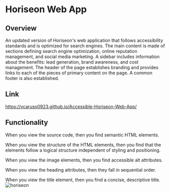 # Horiseon Web App

## Overview
An updated version of Horiseon's web application that follows accessibility standards and is optimized for search engines. The main content is made of sections defining search engine optimization, online reputation management, and social media marketing. A sidebar includes information about the benefits: lead generation, brand awareness, and cost management. The header of the page establishes branding and provides links to each of the pieces of primary content on the page. A common footer is also established. 

## Link
https://vcaruso0923.github.io/Accessible-Horiseon-Web-App/

## Functionality
When you view the source code,
then you find semantic HTML elements.

When you view the structure of the HTML elements,
then you find that the elements follow a logical structure independent of styling and positioning.

When you view the image elements,
then you find accessible alt attributes.

When you view the heading attributes,
then they fall in sequential order.

When you view the title element,
then you find a concise, descriptive title.
![horiseon](https://user-images.githubusercontent.com/62676730/100019126-66512080-2d92-11eb-8235-013b01e36cde.PNG)
